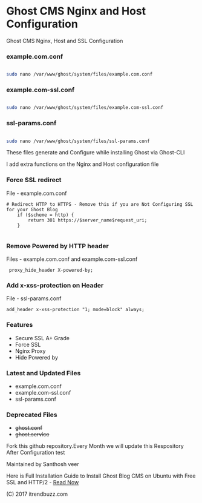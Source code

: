 # Ghost CMS Nginx and Host Configuration

Ghost CMS Nginx, Host and SSL Configuration

### example.com.conf

```sh

sudo nano /var/www/ghost/system/files/example.com.conf

```

### example.com-ssl.conf

```sh

sudo nano /var/www/ghost/system/files/example.com-ssl.conf

```

### ssl-params.conf

```sh

sudo nano /var/www/ghost/system/files/ssl-params.conf

```

<p>These files generate and Configure while installing Ghost via Ghost-CLI</p>
<p>I add extra functions on the Nginx and Host configuration file</p>

### Force SSL redirect

File  - example.com.conf

```
# Redirect HTTP to HTTPS - Remove this if you are Not Configuring SSL for your Ghost Blog
    if ($scheme = http) {
        return 301 https://$server_name$request_uri;
    }
    
 ```

### Remove Powered by HTTP header

Files - example.com.conf and  example.com-ssl.conf

```
 proxy_hide_header X-powered-by;
 ```

### Add x-xss-protection on Header
 
File - ssl-params.conf

```
add_header x-xss-protection "1; mode=block" always;
```

### Features


- Secure SSL A+ Grade
- Force SSL
- Nginx Proxy
- Hide Powered by

### Latest and Updated Files

- example.com.conf
- example.com-ssl.conf
- ssl-params.conf

### Deprecated Files

- <strike>ghost.conf</strike>
- <strike>ghost.service</strike>


<p>Fork this github repository.Every Month we will update this Respository After Configuration test</p>

<p>Maintained by Santhosh veer</p>

Here is Full Installation Guide to Install Ghost Blog CMS on Ubuntu with Free SSL and HTTP/2 - <a href="https://itrendbuzz.com/install-ghost-cli-on-digitalocean/">Read Now</a>

(C) 2017 itrendbuzz.com


